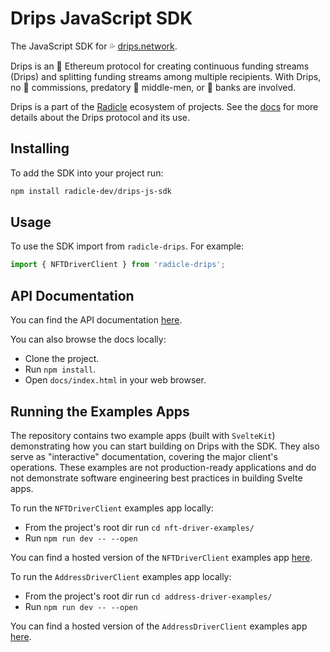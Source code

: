 # Drips JavaScript SDK

The JavaScript SDK for 💦 [drips.network](https://drips.network/).

Drips is an 💎 Ethereum protocol for creating continuous funding streams (Drips) and splitting funding streams among multiple recipients. With Drips, no 💸 commissions, predatory 👔 middle-men, or 🏦 banks are involved.

Drips is a part of the [Radicle](https://radicle.xyz/) ecosystem of projects. See the [docs](https://v2.docs.drips.network/docs/whats-a-drip.html) for more details about the Drips protocol and its use.

## Installing

To add the SDK into your project run:

```bash
npm install radicle-dev/drips-js-sdk
```

## Usage

To use the SDK import from `radicle-drips`. For example:

```ts
import { NFTDriverClient } from 'radicle-drips';
```

## API Documentation

You can find the API documentation [here](https://drips-js-sdk-api.netlify.app/).

You can also browse the docs locally:

- Clone the project.
- Run `npm install`.
- Open `docs/index.html` in your web browser.

## Running the Examples Apps

The repository contains two example apps (built with `SvelteKit`) demonstrating how you can start building on Drips with the SDK.
They also serve as "interactive" documentation, covering the major client's operations.
These examples are not production-ready applications and do not demonstrate software engineering best practices in building Svelte apps.

To run the `NFTDriverClient` examples app locally:

- From the project's root dir run `cd nft-driver-examples/`
- Run `npm run dev -- --open`

You can find a hosted version of the `NFTDriverClient` examples app [here](https://nftdriver-examples-app.netlify.app/).

To run the `AddressDriverClient` examples app locally:

- From the project's root dir run `cd address-driver-examples/`
- Run `npm run dev -- --open`

You can find a hosted version of the `AddressDriverClient` examples app [here](https://address-driver-examples.netlify.app/).
